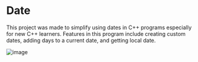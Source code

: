# Date
This project was made to simplify using dates in C++ programs especially for new C++ learners. Features in this program include creating custom dates, adding days to a current date, and getting local date.

![image](https://user-images.githubusercontent.com/69801237/119734264-6803ba00-be83-11eb-9809-04d8bc06b570.png)
